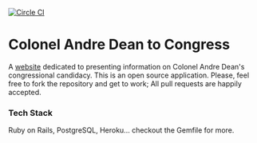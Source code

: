 [![Circle CI](https://circleci.com/gh/coloneldeantocongress/coloneldeantocongress.svg?style=svg&circle-token=238a15e8e987734eca6be504cb9d6b39470b86e6)](https://circleci.com/gh/coloneldeantocongress/coloneldeantocongress)

# Colonel Andre Dean to Congress

A [website](https://www.coloneldeantocongress.org) dedicated to presenting information on Colonel Andre Dean's congressional candidacy. This is an open source application. Please, feel free to fork the repository and get to work; All pull requests are happily accepted.

### Tech Stack

Ruby on Rails, PostgreSQL, Heroku... checkout the Gemfile for more.
